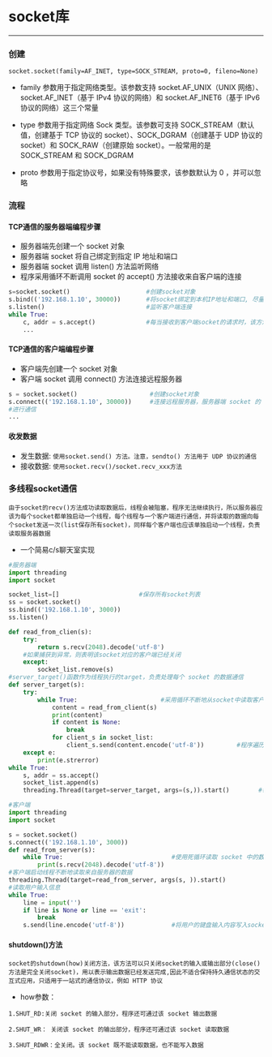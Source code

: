 # socket库
___
### 创建
`socket.socket(family=AF_INET, type=SOCK_STREAM, proto=0, fileno=None)`

* family 参数用于指定网络类型。该参数支持 socket.AF_UNIX（UNIX 网络）、socket.AF_INET（基于 IPv4 协议的网络）和 socket.AF_INET6（基于 IPv6 协议的网络）这三个常量

* type 参数用于指定网络 Sock 类型。该参数可支持 SOCK_STREAM（默认值，创建基于 TCP 协议的 socket）、SOCK_DGRAM（创建基于 UDP 协议的 socket）和 SOCK_RAW（创建原始 socket）。一般常用的是 SOCK_STREAM 和 SOCK_DGRAM

* proto 参数用于指定协议号，如果没有特殊要求，该参数默认为 0 ，并可以忽略

### 流程

#### TCP通信的服务器端编程步骤

* 服务器端先创建一个 socket 对象
* 服务器端 socket 将自己绑定到指定 IP 地址和端口
* 服务器端 socket 调用 listen() 方法监听网络
* 程序采用循环不断调用 socket 的 accept() 方法接收来自客户端的连接
```python
s=socket.socket()                     #创建socket对象
s.bind(('192.168.1.10', 30000))       #将socket绑定到本机IP地址和端口, 尽量使用1024以上的端口，避免与其他通用端口发生冲突
s.listen()                            #监听客户端连接
while True:
    c, addr = s.accept()              #每当接收到客户端socket的请求时，该方法就返回对应的socket和远程地址
    ...
```
#### TCP通信的客户端编程步骤

* 客户端先创建一个 socket 对象
* 客户端 socket 调用 connect() 方法连接远程服务器
```python
s = socket.socket()                    #创建socket对象
s.connect(('192.168.1.10', 30000))     #连接远程服务器，服务器端 socket 的 accept() 方法向下执行，于是服务器端和客户端就产生一对互相连接的 socket
#进行通信
...           
```
#### 收发数据
* 发生数据:
`使用socket.send() 方法。注意，sendto() 方法用于 UDP 协议的通信`
* 接收数据:
`使用socket.recv()/socket.recv_xxx方法`

### 多线程socket通信
`由于socket的recv()方法成功读取数据后，线程会被阻塞，程序无法继续执行，所以服务器应该为每个socket都单独启动一个线程，每个线程与一个客户端进行通信，并将读取的数据向每个socket发送一次(list保存所有socket)，同样每个客户端也应该单独启动一个线程，负责读取服务器数据`
* 一个简易c/s聊天室实现
```python
#服务器端
import threading
import socket

socket_list=[]                      #保存所有socket列表
ss = socket.socket()
ss.bind(('192.168.1.10', 3000))
ss.listen()

def read_from_clien(s):
    try:
        return s.recv(2048).decode('utf-8')
    #如果捕获到异常，则表明该socket对应的客户端已经关闭
    except:
        socket_list.remove(s)
#server_target()函数作为线程执行的target，负责处理每个 socket 的数据通信
def server_target(s):
    try:
        while True:                       #采用循环不断地从socket中读取客户端发送过来的数据
            content = read_from_client(s)
            print(content)
            if content is None:
                break
            for client_s in socket_list:
                client_s.send(content.encode('utf-8'))         #程序遍历 socket_list 列表，并将该数据向 socket_list 列表中的每个 socket 发送一次
    except e:
        print(e.strerror)
while True:
    s, addr = ss.accept()
    socket_list.append(s)
    threading.Thread(target=server_target, args=(s,)).start()        #每当客户端连接后启动一个线程为该客户端服务

#客户端
import threading
import socket

s = socket.socket()
s.connect(('192.168.1.10', 3000))
def read_from_server(s):
    while True:                              #使用死循环读取 socket 中的数据
        print(s.recv(2048).decode('utf-8'))
#客户端启动线程不断地读取来自服务器的数据
threading.Thread(target=read_from_server, args(s, )).start()
#读取用户输入信息
while True:
    line = input('')
    if line is None or line == 'exit':
        break
    s.send(line.encode('utf-8'))             #将用户的键盘输入内容写入socket
```
#### shutdown()方法
`socket的shutdown(how)关闭方法，该方法可以只关闭socket的输入或输出部分(close()方法是完全关闭socket)，用以表示输出数据已经发送完成,因此不适合保持持久通信状态的交互式应用，只适用于一站式的通信协议，例如 HTTP 协议`

* how参数：

`1.SHUT_RD:关闭 socket 的输入部分，程序还可通过该 socket 输出数据`

`2.SHUT_WR： 关闭该 socket 的输出部分，程序还可通过该 socket 读取数据`

`3.SHUT_RDWR：全关闭。该 socket 既不能读取数据，也不能写入数据`
